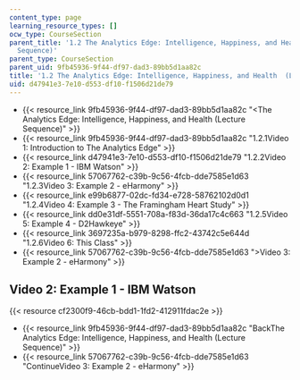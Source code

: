 ```yaml
---
content_type: page
learning_resource_types: []
ocw_type: CourseSection
parent_title: '1.2 The Analytics Edge: Intelligence, Happiness, and Health  (Lecture
  Sequence)'
parent_type: CourseSection
parent_uid: 9fb45936-9f44-df97-dad3-89bb5d1aa82c
title: '1.2 The Analytics Edge: Intelligence, Happiness, and Health  (Lecture Sequence)'
uid: d47941e3-7e10-d553-df10-f1506d21de79
---
```


*   {{< resource_link 9fb45936-9f44-df97-dad3-89bb5d1aa82c "\<The Analytics Edge: Intelligence, Happiness, and Health (Lecture Sequence)" >}}
*   {{< resource_link 9fb45936-9f44-df97-dad3-89bb5d1aa82c "1.2.1Video 1: Introduction to The Analytics Edge" >}}
*   {{< resource_link d47941e3-7e10-d553-df10-f1506d21de79 "1.2.2Video 2: Example 1 - IBM Watson" >}}
*   {{< resource_link 57067762-c39b-9c56-4fcb-dde7585e1d63 "1.2.3Video 3: Example 2 - eHarmony" >}}
*   {{< resource_link e99b6877-02dc-fd34-e728-58762102d0d1 "1.2.4Video 4: Example 3 - The Framingham Heart Study" >}}
*   {{< resource_link dd0e31df-5551-708a-f83d-36da17c4c663 "1.2.5Video 5: Example 4 - D2Hawkeye" >}}
*   {{< resource_link 3697235a-b979-8298-ffc2-43742c5e644d "1.2.6Video 6: This Class" >}}
*   {{< resource_link 57067762-c39b-9c56-4fcb-dde7585e1d63 "\>Video 3: Example 2 - eHarmony" >}}

Video 2: Example 1 - IBM Watson
-------------------------------

{{< resource cf2300f9-46cb-bdd1-1fd2-412911fdac2e >}}

*   {{< resource_link 9fb45936-9f44-df97-dad3-89bb5d1aa82c "BackThe Analytics Edge: Intelligence, Happiness, and Health (Lecture Sequence)" >}}
*   {{< resource_link 57067762-c39b-9c56-4fcb-dde7585e1d63 "ContinueVideo 3: Example 2 - eHarmony" >}}